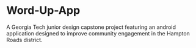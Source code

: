 # Word-Up-App
A Georgia Tech junior design capstone project featuring an android application designed to improve community engagement in the Hampton Roads district.
